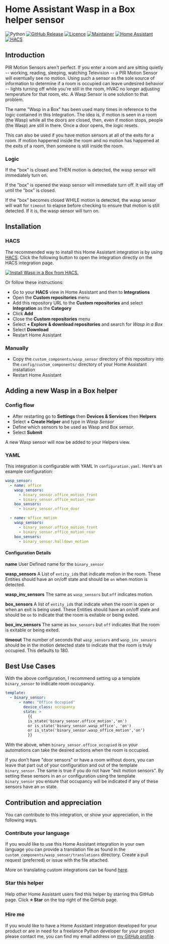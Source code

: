 # Home Assistant Wasp in a Box helper sensor

![Python][python-shield]
[![GitHub Release][releases-shield]][releases]
[![Licence][license-shield]][license]
[![Maintainer][maintainer-shield]][maintainer]
[![Home Assistant][homeassistant-shield]][homeassistant]
[![HACS][hacs-shield]][hacs]  

## Introduction

PIR Motion Sensors aren't perfect. If you enter a room and are sitting quietly -- working, reading, sleeping, watching Television -- a PIR Motion Sensor will eventually see no motion. Using such a sensor as the sole source of information to determine if a room is occupied can leave undesired behavior -- lights turning off while you're still in the room, HVAC no longer adjusting temperature for that room, etc. A Wasp Sensor is one solution to that problem.

The name "Wasp in a Box" has been used many times in reference to the logic contained in this Integration. The idea is, if motion is seen in a room (the Wasp) while all the doors are closed, then, even if motion stops, people (the Wasp) are still in there. Once a door opens, the logic resets.

This can also be used if you have motion sensors at all of the exits for a room. If motion happened inside the room and no motion has happened at the exits of a room, then someone is still inside the room.

### Logic

If the "box" is closed and THEN motion is detected, the wasp sensor will immediately turn on.

If the "box" is opened the wasp sensor will immediate turn off. It will stay off until the "box" is closed.

If the "box" becomes closed WHILE motion is detected, the wasp sensor will wait for `timeout` to elapse before checking to ensure that motion is still detected. If it is, the wasp sensor will turn on.

## Installation

### HACS

The recommended way to install this Home Assistant integration is by using [HACS][hacs].
Click the following button to open the integration directly on the HACS integration page.

[![Install Wasp in a Box from HACS.](https://my.home-assistant.io/badges/hacs_repository.svg)](https://my.home-assistant.io/redirect/hacs_repository/?owner=rrooggiieerr&repository=homeassistant-wasp&category=integration)

Or follow these instructions:

- Go to your **HACS** view in Home Assistant and then to **Integrations**
- Open the **Custom repositories** menu
- Add this repository URL to the **Custom repositories** and select
**Integration** as the **Category**
- Click **Add**
- Close the **Custom repositories** menu
- Select **+ Explore & download repositories** and search for *Wasp in a Box*
- Select **Download**
- Restart Home Assistant

### Manually

- Copy the `custom_components/wasp_sensor` directory of this repository into the
`config/custom_components/` directory of your Home Assistant installation
- Restart Home Assistant

## Adding a new Wasp in a Box helper

### Config flow

- After restarting go to **Settings** then **Devices & Services** then **Helpers**
- Select **+ Create Helper** and type in *Wasp Sensor*
- Define which sensors to be used as Wasp and Box sensor.
- Select **Submit**

A new Wasp sensor will now be added to your Helpers view.

### YAML

This integration is configurable with YAML in `configuration.yaml`. Here's an example configuration:

```yaml
wasp_sensor:
  - name: office
    wasp_sensors:
      - binary_sensor.office_motion_front
      - binary_sensor.office_motion_rear
    box_sensors:
      - binary_sensor.office_door

  - name: office_motion
    wasp_sensors:
      - binary_sensor.office_motion_front
      - binary_sensor.office_motion_rear
    box_sensors:
      - binary_sensor.halldown_motion
```

#### Configuration Details

**name**
User Defined name for the `binary_sensor`

**wasp_sensors**
A List of `entity_id`s that indicate motion in the room. These Entities should have an on/off state and should be `on` when motion is detected.

**wasp_inv_sensors**
The same as `wasp_sensors` but `off` indicates motion.

**box_sensors**
A list of `entity_id`s that indicate when the room is open or when an exit is being used. These Entities should have an on/off state and should be `on` to indicate that the room is exitable or being exited.

**box_inv_sensors**
The same as `box_sensors` but `off` indicates that the room is exitable or being exited.

**timeout**
The number of seconds that `wasp_sensors` and `wasp_inv_sensors` should be in the motion detected state to indicate that the room is truly occupied. This defaults to 180.

## Best Use Cases
With the above configuration, I recommend setting up a template `binary_sensor` to indicate room occupancy.

```yaml
template:
  - binary_sensor:
      - name: "Office Occupied"
        device_class: occupancy
        state: >
          {{
          is_state('binary_sensor.office_motion','on')
          or is_state('binary_sensor.wasp_office', 'on')
          or is_state('binary_sensor.wasp_office_motion','on')
          }}
```

With the above, when `binary_sensor.office_occupied` is `on` your automations can take the desired actions when the room is occupied.

If you don't have "door sensors" or have a room without doors, you can leave that part out of your configuration and out of the template `binary_sensor`. The same is true if you do not have "exit motion sensors". By setting these sensors in an `or` configuration using the template `binary_sensor` you ensure that occupancy will be indicated if any of these sensors have an `on` state.

## Contribution and appreciation

You can contribute to this integration, or show your appreciation, in the following ways.

### Contribute your language

If you would like to use this Home Assistant integration in your own language you can provide a
translation file as found in the `custom_components/wasp_sensor/translations` directory. Create a
pull request (preferred) or issue with the file attached.

More on translating custom integrations can be found
[here](https://developers.home-assistant.io/docs/internationalization/custom_integration/).

### Star this helper

Help other Home Assistant users find this helper by starring this GitHub page. Click **⭐ Star**
on the top right of the GitHub page.

### Hire me

If you would like to have a Home Assistant integration developed for your product or are in need
for a freelance Python developer for your project please contact me, you can find my email address
on [my GitHub profile](https://github.com/rrooggiieerr).

[python-shield]: https://img.shields.io/badge/python-3670A0?style=for-the-badge&logo=python&logoColor=ffdd54
[releases]: https://github.com/rrooggiieerr/homeassistant-wasp/releases
[releases-shield]: https://img.shields.io/github/v/release/rrooggiieerr/homeassistant-wasp?style=for-the-badge
[license]: ./LICENSE
[license-shield]: https://img.shields.io/github/license/rrooggiieerr/homeassistant-wasp?style=for-the-badge
[maintainer]: https://github.com/rrooggiieerr
[maintainer-shield]: https://img.shields.io/badge/MAINTAINER-%40rrooggiieerr-41BDF5?style=for-the-badge
[homeassistant]: https://www.home-assistant.io/
[homeassistant-shield]: https://img.shields.io/badge/home%20assistant-%2341BDF5.svg?style=for-the-badge&logo=home-assistant&logoColor=white
[hacs]: https://hacs.xyz/
[hacs-shield]: https://img.shields.io/badge/HACS-Custom-41BDF5.svg?style=for-the-badge
